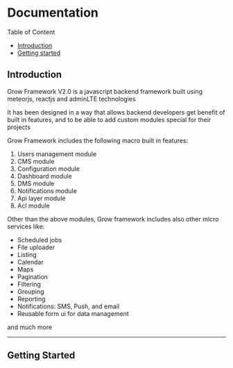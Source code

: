 # Documentation
Table of Content
- [Introduction](#intro)
- [Getting started](#getting_started)

## <a name="intro">Introduction </a>
Grow Framework V2.0 is a javascript backend framework built using meteorjs, reactjs and adminLTE technologies


It has been designed in a way that allows backend developers get benefit of built in features, and to be able to add custom modules special for their projects

Grow Framework includes the following macro built in features:
1. Users management module
2. CMS module
3. Configuration module
4. Dashboard module
5. DMS module
6. Notifications module
7. Api layer module
8. Acl module

Other than the above modules, Grow framework includes also other micro services like:

- Scheduled jobs
- File uploader
- Listing
- Calendar
- Maps
- Pagination
- Filtering
- Grouping
- Reporting
- Notifications: SMS, Push, and email
- Reusable form ui for data management

and much more

---

## <a name="getting_started">Getting Started </a>
